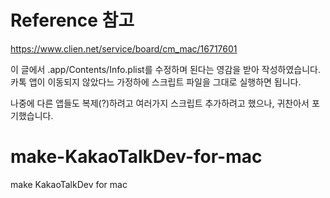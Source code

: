 # Reference 참고
https://www.clien.net/service/board/cm_mac/16717601

이 글에서 .app/Contents/Info.plist를 수정하며 된다는 영감을 받아 작성하였습니다.
카톡 앱이 이동되지 않았다느 가정하에 스크립트 파일을 그대로 실행하면 됩니다.

나중에 다른 앱들도 복제(?)하려고 여러가지 스크립트 추가하려고 했으나, 귀찬아서 포기했습니다.

# make-KakaoTalkDev-for-mac
make KakaoTalkDev for mac
